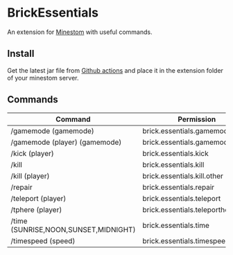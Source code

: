 # BrickEssentials

An extension for [Minestom](https://github.com/Minestom/Minestom) with useful commands.

## Install

Get the latest jar file from [Github actions](https://github.com/MinestomBrick/BrickWorlds/actions) 
and place it in the extension folder of your minestom server.

## Commands

| Command                              | Permission                      |
|--------------------------------------|---------------------------------|
| /gamemode (gamemode)                 | brick.essentials.gamemode       |
| /gamemode (player) (gamemode)        | brick.essentials.gamemode.other |
| /kick (player)                       | brick.essentials.kick           |
| /kill                                | brick.essentials.kill           |
| /kill (player)                       | brick.essentials.kill.other     |
| /repair                              | brick.essentials.repair         |
| /teleport (player)                   | brick.essentials.teleport       |
| /tphere (player)                     | brick.essentials.teleporthere   |
| /time (SUNRISE,NOON,SUNSET,MIDNIGHT) | brick.essentials.time           |
| /timespeed (speed)                   | brick.essentials.timespeed      |
